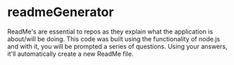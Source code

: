 # readmeGenerator

ReadMe's are essential to repos as they explain what the application is about/will be doing. 
This code was built using the functionality of node.js and with it, you will be prompted a series of questions. Using your answers, it'll automatically create a new ReadMe file.
